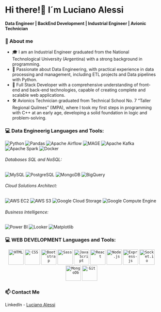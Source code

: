 # Hi there!👋 I´m Luciano Alessi

**Data Engineer | BackEnd Development | Industrial Engineer | Avionic Technician**

### 🚀 About me

- 🎓 I am an Industrial Engineer graduated from the National Technological University (Argentina) with a strong background in programming.
- 🌱 Passionate about Data Engineering, with practical experience in data processing and management, including ETL projects and Data pipelines with Python.
- 🌱 Full Stack Developer with a comprehensive understanding of front-end and back-end technologies, capable of creating complete and scalable web applications.
- 🛠 Avionics Technician graduated from Technical School No. 7 “Taller Regional Quilmes” (IMPA), where I took my first steps in programming with C++ at an early age, developing a solid foundation in logic and problem-solving.

### 💻 Data Engineerig Languages and Tools: 

![Python](https://img.shields.io/badge/-Python-3776AB?logo=python&logoColor=white)
![Pandas](https://img.shields.io/badge/-Pandas-150458?logo=pandas&logoColor=white)
![Apache Airflow](https://img.shields.io/badge/-Apache%20Airflow-017CEE?logo=apache-airflow&logoColor=white)
![MAGE](https://img.shields.io/badge/-MAGE-000000?logo=mage&logoColor=white)
![Apache Kafka](https://img.shields.io/badge/-Apache%20Kafka-231F20?logo=apache-kafka&logoColor=white)
![Apache Spark](https://img.shields.io/badge/-Apache%20Spark-E25A1C?logo=apache-spark&logoColor=white)
![Docker](https://img.shields.io/badge/-Docker-2496ED?logo=docker&logoColor=white)
###### Databases SQL and NoSQL:
![MySQL](https://img.shields.io/badge/-MySQL-4479A1?logo=mysql&logoColor=white)
![PostgreSQL](https://img.shields.io/badge/-PostgreSQL-336791?logo=postgresql&logoColor=white)
![MongoDB](https://img.shields.io/badge/-MongoDB-47A248?logo=mongodb&logoColor=white)
![BigQuery](https://img.shields.io/badge/-BigQuery-4285F4?logo=googlecloud&logoColor=white)
###### Cloud Solutions Architect:
![AWS EC2](https://img.shields.io/badge/-AWS%20EC2-FF9900?logo=amazon-aws&logoColor=white)
![AWS S3](https://img.shields.io/badge/-AWS%20S3-569A31?logo=amazon-s3&logoColor=white)
![Google Cloud Storage](https://img.shields.io/badge/-Google%20Cloud%20Storage-4285F4?logo=googlecloud&logoColor=white)
![Google Compute Engine](https://img.shields.io/badge/-Google%20Compute%20Engine-4285F4?logo=googlecloud&logoColor=white)

###### Business Intelligence:
![Power BI](https://img.shields.io/badge/-Power%20BI-F2C811?logo=power-bi&logoColor=white)
![Looker](https://img.shields.io/badge/-Looker-4285F4?logo=looker&logoColor=white)
![Matplotlib](https://img.shields.io/badge/-Matplotlib-0000FF?logo=matplotlib&logoColor=white)


<!-- 
### 💻 Data Engineering Languages and Tools:
<div align="center">
  <code><img height="50" src="https://cdn.jsdelivr.net/gh/devicons/devicon/icons/python/python-original.svg" alt="Python" title="Python"/></code>
   <code><img height="50" src="https://upload.wikimedia.org/wikipedia/commons/e/ed/Pandas_logo.svg" alt="Pandas" title="Pandas"/></code>
  <code><img height="50" src="https://cdn.jsdelivr.net/gh/devicons/devicon/icons/mysql/mysql-original-wordmark.svg" alt="SQL" title="SQL"/></code>
    <code><img height="50" src="https://cdn.jsdelivr.net/gh/devicons/devicon/icons/postgresql/postgresql-original-wordmark.svg" alt="PostgreSQL" title="PostgreSQL"/></code>
    <code><img height="50" src="https://cdn.jsdelivr.net/gh/devicons/devicon/icons/mongodb/mongodb-original-wordmark.svg" alt="MongoDB" title="MongoDB"/></code>
    <code><img height="50" src="https://cdn.jsdelivr.net/gh/devicons/devicon/icons/airflow/airflow-original.svg" alt="Airflow" title="Airflow"/></code>
  <code><img height="50" src="https://cdn.jsdelivr.net/gh/devicons/devicon/icons/apachekafka/apachekafka-original.svg" alt="Kafka" title="Kafka"/></code>
  <code><img height="50" src="https://www.vectorlogo.zone/logos/apache_spark/apache_spark-ar21.svg" alt="Apache Spark" title="Apache Spark"/></code>
</div>](url)](url)

-->



### 💻 WEB DEVELOPMENT Languages and Tools:
  
   <div align="center">
    	<code><img height="50" src="https://user-images.githubusercontent.com/25181517/192158954-f88b5814-d510-4564-b285-dff7d6400dad.png" alt="HTML" title="HTML"/></code>
    	<code><img height="50" src="https://user-images.githubusercontent.com/25181517/183898674-75a4a1b1-f960-4ea9-abcb-637170a00a75.png" alt="CSS" title="CSS"/></code>
     <code><img height="50" src="https://github.com/lucianoalessi/lucianoalessi/assets/115379121/0a4f8232-ad26-4907-bb78-31d4c511cb0a" alt="Bootstrap" title="Bootstrap"/></code>
     <code><img height="50" src="https://github.com/lucianoalessi/lucianoalessi/assets/115379121/d1accd65-9e84-40e8-8e95-e79321997cd9" alt="Sass" title="Sass"/></code>
    	<code><img height="50" src="https://user-images.githubusercontent.com/25181517/117447155-6a868a00-af3d-11eb-9cfe-245df15c9f3f.png" alt="JavaScript" title="JavaScript"/></code>
    	<code><img height="50" src="https://user-images.githubusercontent.com/25181517/183897015-94a058a6-b86e-4e42-a37f-bf92061753e5.png" alt="React" title="React"/></code>
    	<code><img height="50" src="https://user-images.githubusercontent.com/25181517/183568594-85e280a7-0d7e-4d1a-9028-c8c2209e073c.png" alt="Node.js" title="Node.js"/></code>
      <code><img height="50" src="https://github.com/lucianoalessi/lucianoalessi/assets/115379121/a161b402-4aa2-45b5-9b12-669caa679461" alt="Express-js" title="Express-js"/></code>
      <code><img height="50" src="https://github.com/lucianoalessi/lucianoalessi/assets/115379121/189e108c-caca-4723-bcc3-6caaff91c975" alt="Socket.io" title="Socket.io"/></code>
      <code><img height="50" src="https://github.com/lucianoalessi/lucianoalessi/assets/115379121/148e8775-539c-47bc-aad8-daba0596c728" alt="MongoDb" title="MongoDb"/></code>
    	<code><img height="50" src="https://user-images.githubusercontent.com/25181517/192108372-f71d70ac-7ae6-4c0d-8395-51d8870c2ef0.png" alt="Git" title="Git"/></code>
   </div>
 
### 📫 Contact Me

LinkedIn - [Luciano Alessi](https://www.linkedin.com/in/lucianoalessi/)



<!--
**lucianoalessi/lucianoalessi** is a ✨ _special_ ✨ repository because its `README.md` (this file) appears on your GitHub profile.

Here are some ideas to get you started:

- 🔭 I’m currently working on ...
- 🌱 I’m currently learning ...
- 👯 I’m looking to collaborate on ...
- 🤔 I’m looking for help with ...
- 💬 Ask me about ...
- 📫 How to reach me: ...
- 😄 Pronouns: ...
- ⚡ Fun fact: ...
-->
